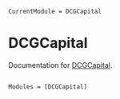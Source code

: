 ```@meta
CurrentModule = DCGCapital
```

# DCGCapital

Documentation for [DCGCapital](https://github.com/dcelisgarza/DCGCapital.jl).

```@index
```

```@autodocs
Modules = [DCGCapital]
```
